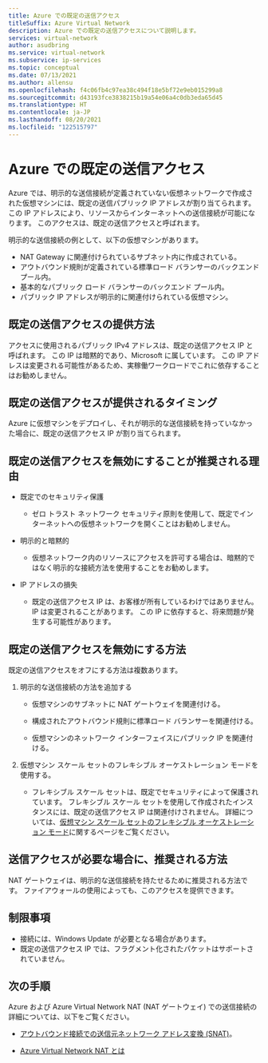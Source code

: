 ```yaml
---
title: Azure での既定の送信アクセス
titleSuffix: Azure Virtual Network
description: Azure での既定の送信アクセスについて説明します。
services: virtual-network
author: asudbring
ms.service: virtual-network
ms.subservice: ip-services
ms.topic: conceptual
ms.date: 07/13/2021
ms.author: allensu
ms.openlocfilehash: f4c06fb4c97ea38c494f18e5bf72e9eb015299a8
ms.sourcegitcommit: d43193fce3838215b19a54e06a4c0db3eda65d45
ms.translationtype: HT
ms.contentlocale: ja-JP
ms.lasthandoff: 08/20/2021
ms.locfileid: "122515797"
---
```

# <a name="default-outbound-access-in-azure"></a>Azure での既定の送信アクセス

Azure では、明示的な送信接続が定義されていない仮想ネットワークで作成された仮想マシンには、既定の送信パブリック IP アドレスが割り当てられます。 この IP アドレスにより、リソースからインターネットへの送信接続が可能になります。 このアクセスは、既定の送信アクセスと呼ばれます。 

明示的な送信接続の例として、以下の仮想マシンがあります。

* NAT Gateway に関連付けられているサブネット内に作成されている。
* アウトバウンド規則が定義されている標準ロード バランサーのバックエンド プール内。
* 基本的なパブリック ロード バランサーのバックエンド プール内。
* パブリック IP アドレスが明示的に関連付けられている仮想マシン。

## <a name="how-is-default-outbound-access-provided"></a>既定の送信アクセスの提供方法

アクセスに使用されるパブリック IPv4 アドレスは、既定の送信アクセス IP と呼ばれます。 この IP は暗黙的であり、Microsoft に属しています。 この IP アドレスは変更される可能性があるため、実稼働ワークロードでこれに依存することはお勧めしません。

## <a name="when-is-default-outbound-access-provided"></a>既定の送信アクセスが提供されるタイミング

Azure に仮想マシンをデプロイし、それが明示的な送信接続を持っていなかった場合に、既定の送信アクセス IP が割り当てられます。
## <a name="why-is-disabling-default-outbound-access-recommended"></a>既定の送信アクセスを無効にすることが推奨される理由

* 既定でのセキュリティ保護
    
    * ゼロ トラスト ネットワーク セキュリティ原則を使用して、既定でインターネットへの仮想ネットワークを開くことはお勧めしません。

* 明示的と暗黙的

    * 仮想ネットワーク内のリソースにアクセスを許可する場合は、暗黙的ではなく明示的な接続方法を使用することをお勧めします。

* IP アドレスの損失

    * 既定の送信アクセス IP は、お客様が所有しているわけではありません。 IP は変更されることがあります。  この IP に依存すると、将来問題が発生する可能性があります。

## <a name="how-can-i-disable-default-outbound-access"></a>既定の送信アクセスを無効にする方法

既定の送信アクセスをオフにする方法は複数あります。

1.  明示的な送信接続の方法を追加する

    * 仮想マシンのサブネットに NAT ゲートウェイを関連付ける。

    * 構成されたアウトバウンド規則に標準ロード バランサーを関連付ける。

    * 仮想マシンのネットワーク インターフェイスにパブリック IP を関連付ける。

2.  仮想マシン スケール セットのフレキシブル オーケストレーション モードを使用する。

    * フレキシブル スケール セットは、既定でセキュリティによって保護されています。 フレキシブル スケール セットを使用して作成されたインスタンスには、既定の送信アクセス IP は関連付けされません。 詳細については、[仮想マシン スケール セットのフレキシブル オーケストレーション モード](https://aka.ms/vmssflex/docs)に関するページをご覧ください。

## <a name="if-i-need-outbound-access-what-is-the-recommended-way"></a>送信アクセスが必要な場合に、推奨される方法

NAT ゲートウェイは、明示的な送信接続を持たせるために推奨される方法です。 ファイアウォールの使用によっても、このアクセスを提供できます。

## <a name="limitations"></a>制限事項

* 接続には、Windows Update が必要となる場合があります。
* 既定の送信アクセス IP では、フラグメント化されたパケットはサポートされていません。 

## <a name="next-steps"></a>次の手順

Azure および Azure Virtual Network NAT (NAT ゲートウェイ) での送信接続の詳細については、以下をご覧ください。

* [アウトバウンド接続での送信元ネットワーク アドレス変換 (SNAT)](../load-balancer/load-balancer-outbound-connections.md)。

* [Azure Virtual Network NAT とは](./nat-gateway/nat-overview.md)
